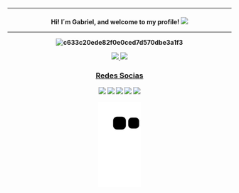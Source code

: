 <hr>
<h4 align="center">
Hi! I´m Gabriel, and welcome to my profile! <img src="https://media.giphy.com/media/hvRJCLFzcasrR4ia7z/giphy.gif" width="25px">

<hr>  

![c633c20ede82f0e0ced7d570dbe3a1f3](https://user-images.githubusercontent.com/70382532/138322189-2db8df52-9dcb-40a0-88a8-c365466bd33d.gif)


<div>
  <a href="https://github.com/gbcode98">
  <img height="134em" src="https://github-readme-stats.vercel.app/api?username=gbcode98&show_icons=true&theme=nightowl&include_all_commits=true&count_private=false"/>
  <img height="134em" src="https://github-readme-stats.vercel.app/api/top-langs/?username=gbcode98&layout=compact&langs_count=7&theme=nightowl"/
</div> 

### Redes Socias

 </div>
 <a href="https://www.youtube.com/channel/UCdvYPSKWqpTurQWk7V0Lfkg" target="_blank"><img src="https://img.shields.io/badge/YouTube-FF0000?style=for-the-badge&logo=youtube&logoColor=white" target="_blank"></a>
  <a href="https://instagram.com/" target="_blank"><img src="https://img.shields.io/badge/-Instagram-%23E4405F?style=for-the-badge&logo=instagram&logoColor=white" target="_blank"></a>
 	<a href="https://www.twitch.tv/dammitbiel" target="_blank"><img src="https://img.shields.io/badge/Twitch-9146FF?style=for-the-badge&logo=twitch&logoColor=white" target="_blank"></a>
  <a href = "mailto:gabrielcarlossocial@gmail.com"><img src="https://img.shields.io/badge/-Gmail-%23333?style=for-the-badge&logo=gmail&logoColor=white" target="_blank"></a>
  <a href="https://www.linkedin.com/in/gabriel-carlos-3312b21b9/" target="_blank"><img src="https://img.shields.io/badge/-LinkedIn-%230077B5?style=for-the-badge&logo=linkedin&logoColor=white" target="_blank"></a> 
  
![Snake animation](https://github.com/gbcode98/gbcode98/blob/output/github-contribution-grid-snake.svg)


 </div>
